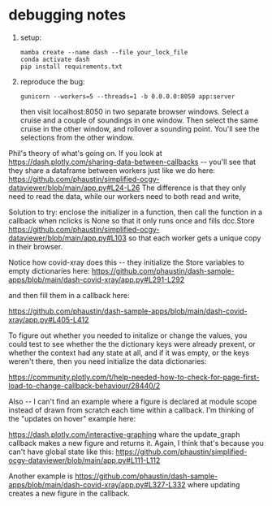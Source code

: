 # debugging notes

1. setup:

       mamba create --name dash --file your_lock_file
       conda activate dash
       pip install requirements.txt

2. reproduce the bug:


       gunicorn --workers=5 --threads=1 -b 0.0.0.0:8050 app:server

   then visit localhost:8050 in two separate browser windows.  Select a cruise and a couple of
   soundings in one window.  Then select the same cruise in the other window, and rollover a
   sounding point.  You'll see the selections from the other window.


Phil's theory of what's going on.  If you look at https://dash.plotly.com/sharing-data-between-callbacks -- you'll see that they share a dataframe between workers just like we do here: https://github.com/phaustin/simplified-ocgy-dataviewer/blob/main/app.py#L24-L26  The difference is
that they only need to read the data, while our workers need to both read and write,

Solution to try:  enclose the initializer in a function, then call the function in a callback
when nclicks is None so that it only runs once and fills dcc.Store
https://github.com/phaustin/simplified-ocgy-dataviewer/blob/main/app.py#L103  so that each worker
gets a unique copy in their browser.

Notice how covid-xray does this -- they initialize the Store variables to empty dictionaries here:
https://github.com/phaustin/dash-sample-apps/blob/main/dash-covid-xray/app.py#L291-L292

and then fill them in a callback here:

https://github.com/phaustin/dash-sample-apps/blob/main/dash-covid-xray/app.py#L405-L412

To figure out whether you needed to initalize or change the values, you could test to see whether the the dictionary keys were already prexent, or whether the  context had any state at all, and if it was empty, or the keys weren't there, then you need  initialize
the data dictionaries:

https://community.plotly.com/t/help-needed-how-to-check-for-page-first-load-to-change-callback-behaviour/28440/2


Also -- I can't find an example where a figure is declared at module scope instead of drawn from scratch each time within a callback.   I'm thinking of the "updates on hover" example here:

https://dash.plotly.com/interactive-graphing  whare the update_graph callback makes a new figure and returns it.   Again, I think that's because you can't have global state like this:
https://github.com/phaustin/simplified-ocgy-dataviewer/blob/main/app.py#L111-L112

Another example is 
https://github.com/phaustin/dash-sample-apps/blob/main/dash-covid-xray/app.py#L327-L332
where updating creates a new figure in the callback.



